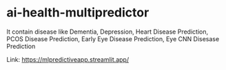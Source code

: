 # ai-health-multipredictor

It contain disease like Dementia, Depression, Heart Disease Prediction, PCOS Disease Prediction, Early Eye Disease Prediction, Eye CNN Disesase Prediction

Link: https://mlpredictiveapp.streamlit.app/
